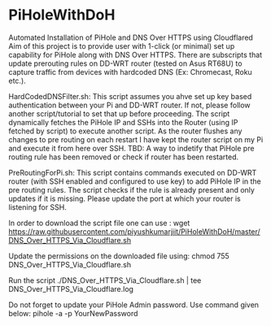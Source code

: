 # PiHoleWithDoH
Automated Installation of PiHole and DNS Over HTTPS using Cloudflared
Aim of this project is to provide user with 1-click (or minimal) set up capability for PiHole along with DNS Over HTTPS.
There are subscripts that update prerouting rules on DD-WRT router (tested on Asus RT68U) to capture traffic from devices with hardcoded DNS (Ex: Chromecast, Roku etc.).

HardCodedDNSFilter.sh: This script assumes you ahve set up key based authentication between your Pi and DD-WRT router. If not, please follow another script/tutorial to set that up before proceeding.
The script dynamically fetches the PiHole IP and SSHs into the Router (using IP fetched by script) to execute another script.
As the router flushes any changes to pre routing on each restart I have kept the router script on my Pi and execute it from here over SSH.
TBD: A way to indetify that PiHole pre routing rule has been removed or check if router has been restarted.

PreRoutingForPi.sh: This script contains commands executed on DD-WRT router (with SSH enabled and configured to use key) to add PiHole IP in the pre routing rules. The script checks if the rule is already present and only updates if it is missing. Please update the port at which your router is listening for SSH.

In order to download the script file one can use :
wget https://raw.githubusercontent.com/piyushkumarjiit/PiHoleWithDoH/master/DNS_Over_HTTPS_Via_Cloudflare.sh

Update the permissions on the downloaded file using:
chmod 755 DNS_Over_HTTPS_Via_Cloudflare.sh

Run the script
./DNS_Over_HTTPS_Via_Cloudflare.sh  | tee DNS_Over_HTTPS_Via_Cloudflare.log

Do not forget to update your PiHole Admin password. Use command given below:
pihole -a -p YourNewPassword
